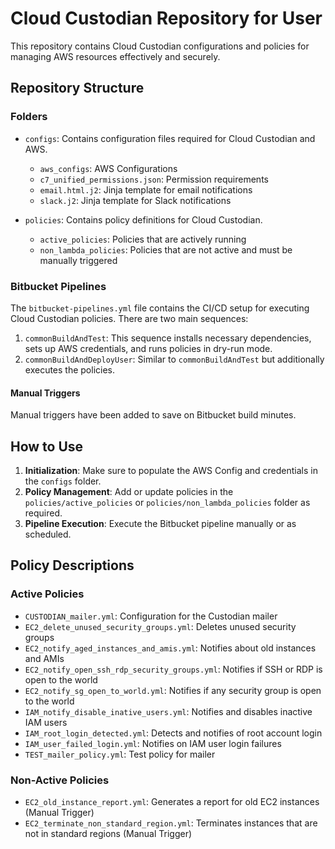 # Cloud Custodian Repository for User

This repository contains Cloud Custodian configurations and policies for managing AWS resources effectively and securely.

## Repository Structure

### Folders

- `configs`: Contains configuration files required for Cloud Custodian and AWS.
    - `aws_configs`: AWS Configurations
    - `c7_unified_permissions.json`: Permission requirements
    - `email.html.j2`: Jinja template for email notifications
    - `slack.j2`: Jinja template for Slack notifications

- `policies`: Contains policy definitions for Cloud Custodian.
    - `active_policies`: Policies that are actively running
    - `non_lambda_policies`: Policies that are not active and must be manually triggered

### Bitbucket Pipelines

The `bitbucket-pipelines.yml` file contains the CI/CD setup for executing Cloud Custodian policies. There are two main sequences:

1. `commonBuildAndTest`: This sequence installs necessary dependencies, sets up AWS credentials, and runs policies in dry-run mode.
2. `commonBuildAndDeployUser`: Similar to `commonBuildAndTest` but additionally executes the policies.

#### Manual Triggers

Manual triggers have been added to save on Bitbucket build minutes.

## How to Use

1. **Initialization**: Make sure to populate the AWS Config and credentials in the `configs` folder.
2. **Policy Management**: Add or update policies in the `policies/active_policies` or `policies/non_lambda_policies` folder as required.
3. **Pipeline Execution**: Execute the Bitbucket pipeline manually or as scheduled.

## Policy Descriptions

### Active Policies

- `CUSTODIAN_mailer.yml`: Configuration for the Custodian mailer
- `EC2_delete_unused_security_groups.yml`: Deletes unused security groups
- `EC2_notify_aged_instances_and_amis.yml`: Notifies about old instances and AMIs
- `EC2_notify_open_ssh_rdp_security_groups.yml`: Notifies if SSH or RDP is open to the world
- `EC2_notify_sg_open_to_world.yml`: Notifies if any security group is open to the world
- `IAM_notify_disable_inative_users.yml`: Notifies and disables inactive IAM users
- `IAM_root_login_detected.yml`: Detects and notifies of root account login
- `IAM_user_failed_login.yml`: Notifies on IAM user login failures
- `TEST_mailer_policy.yml`: Test policy for mailer

### Non-Active Policies

- `EC2_old_instance_report.yml`: Generates a report for old EC2 instances (Manual Trigger)
- `EC2_terminate_non_standard_region.yml`: Terminates instances that are not in standard regions (Manual Trigger)

```
